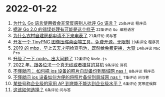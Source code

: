 # 2022-01-22

1. [为什么 Go 语言使用者会非常反感别人批评 Go 语言？](https://www.v2ex.com/t/829884) `25条评论` `程序员`
1. [据说 Go 2.0 的错误处理有可能是这个样子](https://www.v2ex.com/t/829865) `22条评论` `Go 编程语言`
1. [为什么农村自建房都申请不下来电表了](https://www.v2ex.com/t/829847) `21条评论` `问与答`
1. [开发一个 TinyPNG 图像压缩桌面端工具，免费开源，无限制](https://www.v2ex.com/t/829856) `19条评论` `程序员`
1. [2019 的 mbp，早上去天才吧检查电池，既然给免费更换，大赞](https://www.v2ex.com/t/829866) `14条评论` `Mac Pro`
1. [升级了一下 node，出大问题了](https://www.v2ex.com/t/829871) `12条评论` `Node.js`
1. [2022 年，跟各位求一个真无线或者挂耳的耳机](https://www.v2ex.com/t/829851) `9条评论` `耳机`
1. [不懂就问： 如何把 ios 设备的照片自动备份到局域网 nas！](https://www.v2ex.com/t/829873) `8条评论` `程序员`
1. [不懂就问 ios 设备如何方便的将照片备份到局域网 nas！](https://www.v2ex.com/t/829861) `7条评论` `问与答`
1. [某些号称企业级的家用 AP 到底能不能达到企业级水平？](https://www.v2ex.com/t/829877) `6条评论` `宽带症候群`
1. [这该如何选择？](https://www.v2ex.com/t/829850) `6条评论` `问与答`
